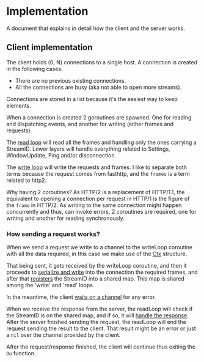 # Implementation

A document that explains in detail how the client and the server works.

## Client implementation

The client holds (0, N) connections to a single host.
A connection is created in the following cases:
- There are no previous existing connections.
- All the connections are busy (aka not able to open more streams).

Connections are stored in a list because it's the easiest way to keep elements.

When a connection is created 2 goroutines are spawned. One for reading
and dispatching events, and another for writing (either frames and requests).

The [read loop](https://github.com/domsolutions/http2/blob/8cb32376c36f056fca0ec30854f3522005a777ac/conn.go#L357)
will read all the frames and handling only the ones carrying a StreamID.
Lower layers will handle everything related to Settings, WindowUpdate, Ping
and/or disconnection.

The [write loop](https://github.com/domsolutions/http2/blob/8cb32376c36f056fca0ec30854f3522005a777ac/conn.go#L290)
will write the requests and frames. I like to separate both terms because the request
comes from fasthttp, and the `frames` is a term related to http2.

Why having 2 coroutines? As HTTP/2 is a replacement of HTTP/1.1, the equivalent
to opening a connection per request in HTTP/1 is the figure of the `frame` in HTTP/2.
As writing to the same connection might happen concurrently and thus, can invoke
errors, 2 coroutines are required, one for writing and another for reading
synchronously.

### How sending a request works?

When we send a request we write to a channel to the writeLoop coroutine with
all the data required, in this case we make use of the [Ctx](https://github.com/domsolutions/http2/blob/8cb32376c36f056fca0ec30854f3522005a777ac/client.go#L26-L33)
structure.

That being sent, it gets received by the writeLoop coroutine, and then
it proceeds to [serialize and write](https://github.com/domsolutions/http2/blob/8cb32376c36f056fca0ec30854f3522005a777ac/conn.go#L385)
into the connection the required frames, and after that [registers](https://github.com/domsolutions/http2/blob/8cb32376c36f056fca0ec30854f3522005a777ac/conn.go#L321)
the StreamID into a shared map. This map is shared among the 'write' and 'read' loops.

In the meantime, the client [waits on a channel](https://github.com/domsolutions/http2/blob/8cb32376c36f056fca0ec30854f3522005a777ac/client.go#L102)
for any error.

When we receive the response from the server, the readLoop will check if the StreamID
is on the shared map, and if so, it will [handle the response](https://github.com/domsolutions/http2/blob/8cb32376c36f056fca0ec30854f3522005a777ac/conn.go#L559).
After the server finished sending the request, the readLoop will end the request
sending the result to the client. That result might be an error or just a `nil`
over the channel provided by the client.

After the request/response finished, the client will continue thus exiting the
`Do` function.